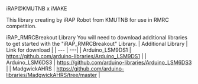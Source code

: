 iRAP@KMUTNB x iMAKE

This library creating by iRAP Robot from KMUTNB for use in RMRC competition.

iRAP_RMRCBreakout Library
You will need to download additional libraries to get started with the "iRAP_RMRCBreakout" Library.
| Additional Library | Link for download |
| --- | ---|
| Arduino_LSM9DS1 | https://github.com/arduino-libraries/Arduino_LSM9DS1 |
| Arduino_LSM6DS3 | https://github.com/arduino-libraries/Arduino_LSM6DS3 |
| MadgwickAHRS | https://github.com/arduino-libraries/MadgwickAHRS/tree/master |
